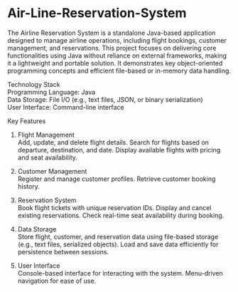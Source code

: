 # Air-Line-Reservation-System

The Airline Reservation System is a standalone Java-based application designed to manage airline operations, including flight bookings, customer management, and reservations. This project focuses on delivering core functionalities using Java without reliance on external frameworks, making it a lightweight and portable solution. It demonstrates key object-oriented programming concepts and efficient file-based or in-memory data handling.

Technology Stack  
Programming Language: Java  
Data Storage: File I/O (e.g., text files, JSON, or binary serialization)  
User Interface: Command-line interface  

Key Features
1. Flight Management  
Add, update, and delete flight details.
Search for flights based on departure, destination, and date.
Display available flights with pricing and seat availability.

2. Customer Management  
Register and manage customer profiles.
Retrieve customer booking history.

3. Reservation System  
Book flight tickets with unique reservation IDs.
Display and cancel existing reservations.
Check real-time seat availability during booking.

4. Data Storage  
Store flight, customer, and reservation data using file-based storage (e.g., text files, serialized objects).
Load and save data efficiently for persistence between sessions.

5. User Interface  
Console-based interface for interacting with the system.
Menu-driven navigation for ease of use.
